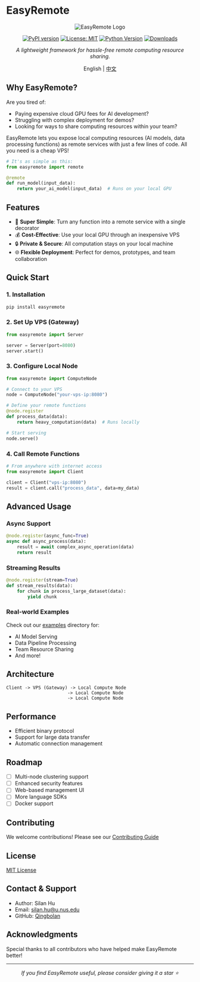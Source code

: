 
# EasyRemote

<div align="center">

![EasyRemote Logo](https://raw.githubusercontent.com/Qingbolan/EasyRemote/master/docs/easyremote-logo.png)

[![PyPI version](https://badge.fury.io/py/easyremote.svg)](https://badge.fury.io/py/easyremote)
[![License: MIT](https://img.shields.io/badge/License-MIT-yellow.svg)](https://opensource.org/licenses/MIT)
[![Python Version](https://img.shields.io/pypi/pyversions/easyremote)]()
[![Downloads](https://pepy.tech/badge/easyremote)]()

*A lightweight framework for hassle-free remote computing resource sharing.*

English | [中文](./README_zh.md)

</div>

## Why EasyRemote?

Are you tired of:

- Paying expensive cloud GPU fees for AI development?
- Struggling with complex deployment for demos?
- Looking for ways to share computing resources within your team?

EasyRemote lets you expose local computing resources (AI models, data processing functions) as remote services with just a few lines of code. All you need is a cheap VPS!

```python
# It's as simple as this:
from easyremote import remote

@remote
def run_model(input_data):
    return your_ai_model(input_data)  # Runs on your local GPU
```

## Features

- 🚀 **Super Simple**: Turn any function into a remote service with a single decorator
- 💰 **Cost-Effective**: Use your local GPU through an inexpensive VPS
- 🔒 **Private & Secure**: All computation stays on your local machine
- 🌐 **Flexible Deployment**: Perfect for demos, prototypes, and team collaboration

## Quick Start

### 1. Installation

```bash
pip install easyremote
```

### 2. Set Up VPS (Gateway)

```python
from easyremote import Server

server = Server(port=8080)
server.start()
```

### 3. Configure Local Node

```python
from easyremote import ComputeNode

# Connect to your VPS
node = ComputeNode("your-vps-ip:8080")

# Define your remote functions
@node.register
def process_data(data):
    return heavy_computation(data)  # Runs locally

# Start serving
node.serve()
```

### 4. Call Remote Functions

```python
# From anywhere with internet access
from easyremote import Client

client = Client("vps-ip:8080")
result = client.call("process_data", data=my_data)
```

## Advanced Usage

### Async Support

```python
@node.register(async_func=True)
async def async_process(data):
    result = await complex_async_operation(data)
    return result
```

### Streaming Results

```python
@node.register(stream=True)
def stream_results(data):
    for chunk in process_large_dataset(data):
        yield chunk
```

### Real-world Examples

Check out our [examples](./examples/) directory for:

- AI Model Serving
- Data Pipeline Processing
- Team Resource Sharing
- And more!

## Architecture

```
Client -> VPS (Gateway) -> Local Compute Node
                       -> Local Compute Node
                       -> Local Compute Node
```

## Performance

- Efficient binary protocol
- Support for large data transfer
- Automatic connection management

## Roadmap

- [ ] Multi-node clustering support
- [ ] Enhanced security features
- [ ] Web-based management UI
- [ ] More language SDKs
- [ ] Docker support

## Contributing

We welcome contributions! Please see our [Contributing Guide](CONTRIBUTING.md)

## License

[MIT License](LICENSE)

## Contact & Support

- Author: Silan Hu
- Email: silan.hu@u.nus.edu
- GitHub: [Qingbolan](https://github.com/Qingbolan)

## Acknowledgments

Special thanks to all contributors who have helped make EasyRemote better!

---

<div align="center">

*If you find EasyRemote useful, please consider giving it a star ⭐*

</div>
